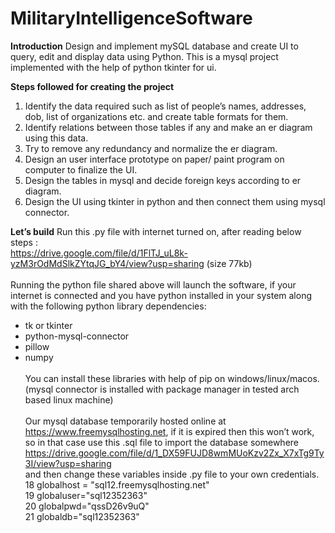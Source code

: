 # MilitaryIntelligenceSoftware

<b>Introduction</b>
Design and implement mySQL database and create UI to query, edit and display data using Python. This is a mysql project implemented with the help of python tkinter for ui.

<b>Steps followed for creating the project</b>

1. Identify the data required such as list of people’s names,
addresses, dob, list of organizations etc. and create table
formats for them.
2. Identify relations between those tables if any and make
an er diagram using this data.
3. Try to remove any redundancy and normalize the er
diagram.
4. Design an user interface prototype on paper/ paint
program on computer to finalize the UI.
5. Design the tables in mysql and decide foreign keys
according to er diagram.
6. Design the UI using tkinter in python and then connect
them using mysql connector.


<b>Let’s build</b>
Run this .py file with internet turned on, after reading
below steps :<br>
https://drive.google.com/file/d/1FlTJ_uL8k-yzM3rOdMdSlkZYtqJG_bY4/view?usp=sharing (size 77kb)<br>
<br>
Running the python file shared above will launch the
software, if your internet is 
connected and you have python installed in your system along
with the following python library  dependencies:<br>
- tk or tkinter<br>
- python-mysql-connector<br>
- pillow<br>
- numpy<br><br>
You can install these libraries with help of pip on
windows/linux/macos. (mysql connector is installed with
package manager in tested arch based linux machine)<br><br>
Our mysql database temporarily hosted online at
https://www.freemysqlhosting.net, if it is expired then this
won’t work, so in that case use this .sql file to import the
database somewhere<br>
https://drive.google.com/file/d/1_DX59FUJD8wmMUoKzv2Zx_X7xTg9Ty3I/view?usp=sharing<br>
and then change these variables inside .py file to your
own credentials.<br>
18
 globalhost = "sql12.freemysqlhosting.net"<br>
19
 globaluser="sql12352363"<br>
20
 globalpwd="qssD26v9uQ"<br>
21
 globaldb="sql12352363"<br>
